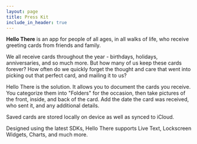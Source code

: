 ```yaml
---
layout: page
title: Press Kit
include_in_header: true
---
```


**Hello There** is an app for people of all ages, in all walks of life, who receive greeting cards from friends and family. 

We all receive cards throughout the year - birthdays, holidays, anniversaries, and so much more. But how many of us keep these cards forever? How often do we quickly forget the thought and care that went into picking out that perfect card, and mailing it to us?

Hello There is the solution. It allows you to document the cards you receive. You categorize them into "Folders" for the occasion, then take pictures of the front, inside, and back of the card. Add the date the card was received, who sent it, and any additional details.

Saved cards are stored locally on device as well as synced to iCloud.

Designed using the latest SDKs, Hello There supports Live Text, Lockscreen Widgets, Charts, and much more.
